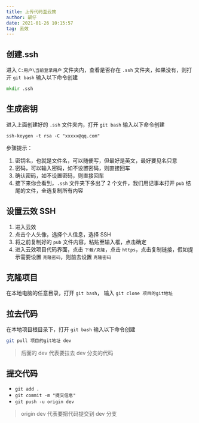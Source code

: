 ```yaml
---
title: 上传代码至云效
author: 靓仔
date: 2021-01-26 10:15:57
tag: 云效
---
```


## 创建.ssh

进入 `C:用户\当前登录用户` 文件夹内，查看是否存在 `.ssh` 文件夹，如果没有，则打开 `git bash` 输入以下命令创建

<!-- more -->

```cmd
mkdir .ssh
```


## 生成密钥

进入上面创建好的 `.ssh` 文件夹内，打开 `git bash` 输入以下命令创建

```ssh
ssh-keygen -t rsa -C "xxxxx@qq.com"
```

步骤提示：

1. 密钥名，也就是文件名，可以随便写，但最好是英文，最好要见名只意
2. 密码，可以输入密码，如不设置密码，则直接回车
3. 确认密码，如不设置密码，则直接回车
4. 接下来你会看到，`.ssh` 文件夹下多出了 2 个文件，我们用记事本打开 `pub` 结尾的文件，全选复制所有内容

## 设置云效 SSH

1. 进入云效
2. 点击个人头像，选择个人信息，选择 SSH
3. 将之前复制好的 `pub` 文件内容，粘贴至输入框，点击确定
4. 进入云效项目代码界面，点击 `下载/克隆`，点击 `https`，点击复制链接，假如提示需要设置 `克隆密码`，则前去设置 `克隆密码`

## 克隆项目

在本地电脑的任意目录，打开 `git bash`， 输入 `git clone 项目的git地址`

## 拉去代码

在本地项目根目录下，打开 `git bash` 输入以下命令创建

```bash
git pull 项目的git地址 dev
```

> 后面的 dev 代表要拉去 dev 分支的代码

## 提交代码

-   `git add .`
-   `git commit -m "提交信息"`
-   `git push -u origin dev`

> origin dev 代表要把代码提交到 dev 分支
